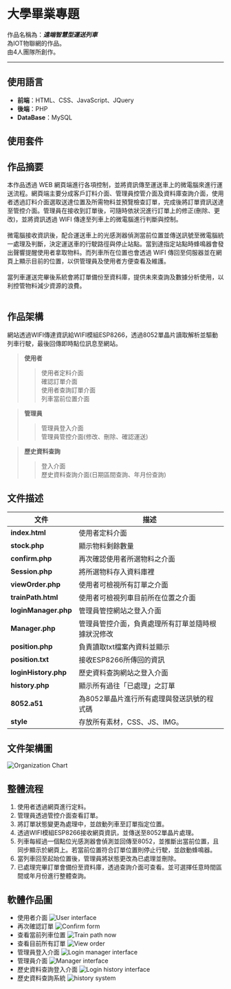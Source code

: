 # 大學畢業專題
作品名稱為：***遠端智慧型運送列車***<br>
為IOT物聯網的作品。<br>
由4人團隊所創作。<hr>

## 使用語言<br>
* **前端**：HTML、CSS、JavaScript、JQuery
* **後端**：PHP
* **DataBase**：MySQL

## 使用套件<br>

## 作品摘要<br>
本作品透過 WEB 網頁端進行各項控制，並將資訊傳至運送車上的微電腦來進行運送流程。網頁端主要分成客戶訂料介面、管理員控管介面及資料庫查詢介面，使用者透過訂料介面選取送達位置及所需物料並預覽檢查訂單，完成後將訂單資訊送達至管控介面。管理員在接收到訂單後，可隨時依狀況進行訂單上的修正(刪除、更改)，並將資訊透過 WIFI 傳達至列車上的微電腦進行判斷與控制。<br><br>
微電腦接收資訊後，配合運送車上的光感測器偵測當前位置並傳送訊號至微電腦統一處理及判斷，決定運送車的行駛路徑與停止站點。當到達指定站點時蜂鳴器會發出聲響提醒使用者拿取物料。而列車所在位置也會透過 WIFI 傳回至伺服器並在網頁上顯示目前的位置，以供管理員及使用者方便查看及維護。<br><br>
當列車運送完畢後系統會將訂單備份至資料庫，提供未來查詢及數據分析使用，以利控管物料減少資源的浪費。<br><br>

## 作品架構<br>
網站透過WIFI傳達資訊給WIFI模組ESP8266，透過8052單晶片讀取解析並驅動列車行駛，最後回傳即時點位訊息至網站。<br>
> **使用者**
>>使用者定料介面<br>
>>確認訂單介面<br>
>>使用者查詢訂單介面<br>
>>列車當前位置介面<br>

> **管理員**
>>管理員登入介面<br>
>>管理員管控介面(修改、刪除、確認運送)<br>

> **歷史資料查詢**
>>登入介面<br>
>>歷史資料查詢介面(日期區間查詢、年月份查詢)<br>

## 文件描述<br>
|         文件        |                       描述                      |
|         ---         |                       ---                      |
|**index.html**       |  使用者定料介面                                 |
|**stock.php**        |  顯示物料剩餘數量                               |
|**confirm.php**      | 再次確認使用者所選物料之介面                     |
|**Session.php**      | 將所選物料存入資料庫裡                           |
|**viewOrder.php**    | 使用者可檢視所有訂單之介面                       |
|**trainPath.html**   |  使用者可檢視列車目前所在位置之介面               |
|**loginManager.php** |  管理員管控網站之登入介面                        |
|**Manager.php**      | 管理員管控介面，負責處理所有訂單並隨時根據狀況修改 |
|**position.php**     |  負責讀取txt檔案內資料並顯示                     |
|**position.txt**     |  接收ESP8266所傳回的資訊                        |
|**loginHistory.php** |  歷史資料查詢網站之登入介面                      |
| **history.php**     | 顯示所有過往「已處理」之訂單                     |
|**8052.a51**         |  為8052單晶片進行所有處理與發送訊號的程式碼       |
|**style**            |  存放所有素材，CSS、JS、IMG。                   |

## 文件架構圖<br>
![Organization Chart](https://raw.githubusercontent.com/qpal147147/UniversityGraduationPaper_IOT/master/sampleImage/Organization%20Chart.jpg)

## 整體流程<br>
1. 使用者透過網頁進行定料。
2. 管理員透過管控介面查看訂單。
3. 將訂單狀態變更為處理中，並啟動列車至訂單指定位置。
4. 透過WIFI模組ESP8266接收網頁資訊，並傳送至8052單晶片處理。
5. 列車每經過一個點位光感測器會偵測並回傳至8052，並推斷出當前位置，且同步顯示於網頁上。若當前位置符合訂單位置則停止行駛，並啟動蜂鳴器。
6. 當列車回至起始位置後，管理員將狀態更改為已處理並刪除。
7. 已處理完畢訂單會備份至資料庫，透過查詢介面可查看。並可選擇任意時間區間或年月份進行整體查詢。

## 軟體作品圖<br>
* 使用者介面
![User interface](https://raw.githubusercontent.com/qpal147147/UniversityGraduationPaper_IOT/master/sampleImage/index.jpg)
* 再次確認訂單
![Confirm form](https://raw.githubusercontent.com/qpal147147/UniversityGraduationPaper_IOT/master/sampleImage/confirm.jpg)
* 查看當前列車位置
![Train path now](https://raw.githubusercontent.com/qpal147147/UniversityGraduationPaper_IOT/master/sampleImage/TrainPath.jpg)
* 查看目前所有訂單
![View order](https://raw.githubusercontent.com/qpal147147/UniversityGraduationPaper_IOT/master/sampleImage/viewOrder.jpg)
* 管理員登入介面
![Login manager interface](https://raw.githubusercontent.com/qpal147147/UniversityGraduationPaper_IOT/master/sampleImage/loginManager.jpg)
* 管理員介面
![Manager interface](https://raw.githubusercontent.com/qpal147147/UniversityGraduationPaper_IOT/master/sampleImage/manager.jpg)
* 歷史資料查詢登入介面
![Login history interface](https://raw.githubusercontent.com/qpal147147/UniversityGraduationPaper_IOT/master/sampleImage/loginHistory.jpg)
* 歷史資料查詢系統
![history system](https://raw.githubusercontent.com/qpal147147/UniversityGraduationPaper_IOT/master/sampleImage/history.jpg)
